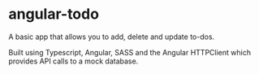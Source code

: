 # angular-todo

A basic app that allows you to add, delete and update to-dos. 

Built using Typescript, Angular, SASS and the Angular HTTPClient which provides API calls to a mock database. 